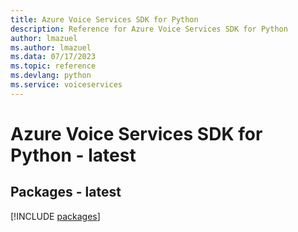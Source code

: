 ```yaml
---
title: Azure Voice Services SDK for Python
description: Reference for Azure Voice Services SDK for Python
author: lmazuel
ms.author: lmazuel
ms.data: 07/17/2023
ms.topic: reference
ms.devlang: python
ms.service: voiceservices
---
```

# Azure Voice Services SDK for Python - latest
## Packages - latest
[!INCLUDE [packages](voice-services-index.md)]